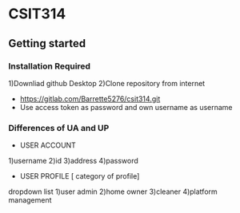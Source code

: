 # CSIT314 

## Getting started

### Installation Required
1)Downliad github Desktop
2)Clone repository from internet
 - https://gitlab.com/Barrette5276/csit314.git
 - Use access token as password and own username as username

### Differences of UA and UP
- USER ACCOUNT

1)username
2)id
3)address
4)password

- USER PROFILE [ category of profile]

dropdown list
1)user admin
2)home owner
3)cleaner
4)platform management